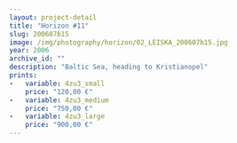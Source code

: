 ```yaml
---
layout: project-detail
title: "Horizon #11"
slug: 200607b15
image: /img/photography/horizon/02_LEISKA_200607b15.jpg
year: 2006
archive_id: ""
description: "Baltic Sea, heading to Kristianopel"
prints: 
-   variable: 4zu3_small
    price: "120,00 €"
-   variable: 4zu3_medium
    price: "750,00 €"
-   variable: 4zu3_large
    price: "900,00 €"
---
```

